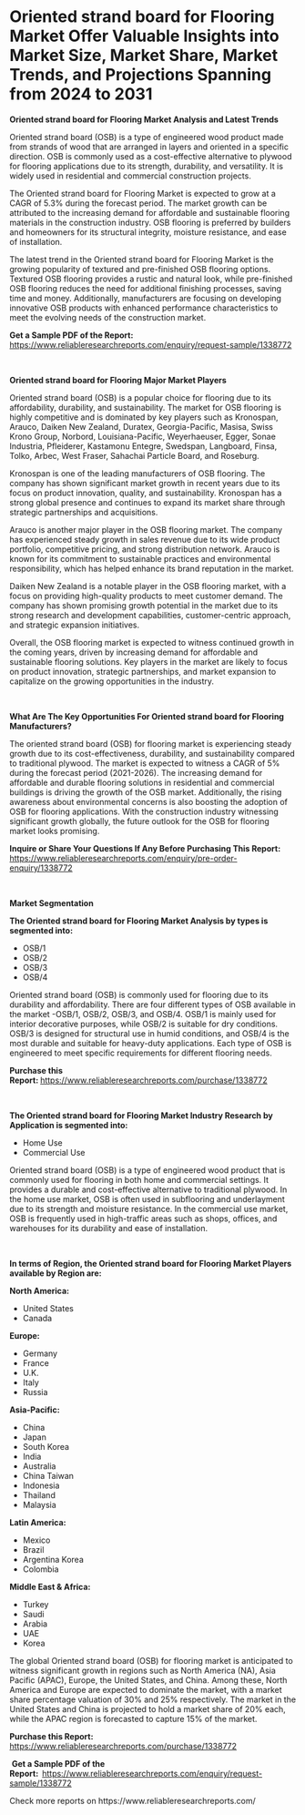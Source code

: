 <p><h1>Oriented strand board for Flooring Market Offer Valuable Insights into Market Size, Market Share, Market Trends, and Projections Spanning from 2024 to 2031</h1></p><p><strong>Oriented strand board for Flooring Market Analysis and Latest Trends</strong></p>
<p><p>Oriented strand board (OSB) is a type of engineered wood product made from strands of wood that are arranged in layers and oriented in a specific direction. OSB is commonly used as a cost-effective alternative to plywood for flooring applications due to its strength, durability, and versatility. It is widely used in residential and commercial construction projects.</p><p>The Oriented strand board for Flooring Market is expected to grow at a CAGR of 5.3% during the forecast period. The market growth can be attributed to the increasing demand for affordable and sustainable flooring materials in the construction industry. OSB flooring is preferred by builders and homeowners for its structural integrity, moisture resistance, and ease of installation.</p><p>The latest trend in the Oriented strand board for Flooring Market is the growing popularity of textured and pre-finished OSB flooring options. Textured OSB flooring provides a rustic and natural look, while pre-finished OSB flooring reduces the need for additional finishing processes, saving time and money. Additionally, manufacturers are focusing on developing innovative OSB products with enhanced performance characteristics to meet the evolving needs of the construction market.</p></p>
<p><strong>Get a Sample PDF of the Report:&nbsp;</strong> <a href="https://www.reliableresearchreports.com/enquiry/request-sample/1338772">https://www.reliableresearchreports.com/enquiry/request-sample/1338772</a></p>
<p>&nbsp;</p>
<p><strong>Oriented strand board for Flooring Major Market Players</strong></p>
<p><p>Oriented strand board (OSB) is a popular choice for flooring due to its affordability, durability, and sustainability. The market for OSB flooring is highly competitive and is dominated by key players such as Kronospan, Arauco, Daiken New Zealand, Duratex, Georgia-Pacific, Masisa, Swiss Krono Group, Norbord, Louisiana-Pacific, Weyerhaeuser, Egger, Sonae Industria, Pfleiderer, Kastamonu Entegre, Swedspan, Langboard, Finsa, Tolko, Arbec, West Fraser, Sahachai Particle Board, and Roseburg.</p><p>Kronospan is one of the leading manufacturers of OSB flooring. The company has shown significant market growth in recent years due to its focus on product innovation, quality, and sustainability. Kronospan has a strong global presence and continues to expand its market share through strategic partnerships and acquisitions.</p><p>Arauco is another major player in the OSB flooring market. The company has experienced steady growth in sales revenue due to its wide product portfolio, competitive pricing, and strong distribution network. Arauco is known for its commitment to sustainable practices and environmental responsibility, which has helped enhance its brand reputation in the market.</p><p>Daiken New Zealand is a notable player in the OSB flooring market, with a focus on providing high-quality products to meet customer demand. The company has shown promising growth potential in the market due to its strong research and development capabilities, customer-centric approach, and strategic expansion initiatives.</p><p>Overall, the OSB flooring market is expected to witness continued growth in the coming years, driven by increasing demand for affordable and sustainable flooring solutions. Key players in the market are likely to focus on product innovation, strategic partnerships, and market expansion to capitalize on the growing opportunities in the industry.</p></p>
<p>&nbsp;</p>
<p><strong>What Are The Key Opportunities For Oriented strand board for Flooring Manufacturers?</strong></p>
<p><p>The oriented strand board (OSB) for flooring market is experiencing steady growth due to its cost-effectiveness, durability, and sustainability compared to traditional plywood. The market is expected to witness a CAGR of 5% during the forecast period (2021-2026). The increasing demand for affordable and durable flooring solutions in residential and commercial buildings is driving the growth of the OSB market. Additionally, the rising awareness about environmental concerns is also boosting the adoption of OSB for flooring applications. With the construction industry witnessing significant growth globally, the future outlook for the OSB for flooring market looks promising.</p></p>
<p><strong>Inquire or Share Your Questions If Any Before Purchasing This Report:</strong> <a href="https://www.reliableresearchreports.com/enquiry/pre-order-enquiry/1338772">https://www.reliableresearchreports.com/enquiry/pre-order-enquiry/1338772</a></p>
<p>&nbsp;</p>
<p><strong>Market Segmentation</strong></p>
<p><strong>The Oriented strand board for Flooring Market Analysis by types is segmented into:</strong></p>
<p><ul><li>OSB/1</li><li>OSB/2</li><li>OSB/3</li><li>OSB/4</li></ul></p>
<p><p>Oriented strand board (OSB) is commonly used for flooring due to its durability and affordability. There are four different types of OSB available in the market -OSB/1, OSB/2, OSB/3, and OSB/4. OSB/1 is mainly used for interior decorative purposes, while OSB/2 is suitable for dry conditions. OSB/3 is designed for structural use in humid conditions, and OSB/4 is the most durable and suitable for heavy-duty applications. Each type of OSB is engineered to meet specific requirements for different flooring needs.</p></p>
<p><strong>Purchase this Report:&nbsp;</strong><a href="https://www.reliableresearchreports.com/purchase/1338772">https://www.reliableresearchreports.com/purchase/1338772</a></p>
<p>&nbsp;</p>
<p><strong>The Oriented strand board for Flooring Market Industry Research by Application is segmented into:</strong></p>
<p><ul><li>Home Use</li><li>Commercial Use</li></ul></p>
<p><p>Oriented strand board (OSB) is a type of engineered wood product that is commonly used for flooring in both home and commercial settings. It provides a durable and cost-effective alternative to traditional plywood. In the home use market, OSB is often used in subflooring and underlayment due to its strength and moisture resistance. In the commercial use market, OSB is frequently used in high-traffic areas such as shops, offices, and warehouses for its durability and ease of installation.</p></p>
<p>&nbsp;</p>
<p><strong>In terms of Region, the Oriented strand board for Flooring Market Players available by Region are:</strong></p>
<p>
    <p> <strong> North America: </strong>
        <ul>
            <li>United States</li>
            <li>Canada</li>
        </ul>
        </p> 
    <p> <strong> Europe: </strong>
        <ul>
            <li>Germany</li>
            <li>France</li>
            <li>U.K.</li>
            <li>Italy</li>
            <li>Russia</li>
        </ul>
        </p> 
    <p> <strong> Asia-Pacific: </strong>
        <ul>
            <li>China</li>
            <li>Japan</li>
            <li>South Korea</li>
            <li>India</li>
            <li>Australia</li>
            <li>China Taiwan</li>
            <li>Indonesia</li>
            <li>Thailand</li>
            <li>Malaysia</li>
        </ul>
        </p> 
    <p> <strong> Latin America: </strong>
        <ul>
            <li>Mexico</li>
            <li>Brazil</li>
            <li>Argentina Korea</li>
            <li>Colombia</li>
        </ul>
        </p> 
    <p> <strong> Middle East & Africa: </strong>
        <ul>
            <li>Turkey</li>
            <li>Saudi</li>
            <li>Arabia</li>
            <li>UAE</li>
            <li>Korea</li>
        </ul>
    </p>
    </p>
<p><p>The global Oriented strand board (OSB) for flooring market is anticipated to witness significant growth in regions such as North America (NA), Asia Pacific (APAC), Europe, the United States, and China. Among these, North America and Europe are expected to dominate the market, with a market share percentage valuation of 30% and 25% respectively. The market in the United States and China is projected to hold a market share of 20% each, while the APAC region is forecasted to capture 15% of the market.</p></p>
<p><strong>Purchase this Report: </strong><a href="https://www.reliableresearchreports.com/purchase/1338772">https://www.reliableresearchreports.com/purchase/1338772</a></p>
<p>&nbsp;<strong>Get a Sample PDF of the Report:&nbsp;&nbsp;</strong><a href="https://www.reliableresearchreports.com/enquiry/request-sample/1338772">https://www.reliableresearchreports.com/enquiry/request-sample/1338772</a></p>
<p><strong></strong></p>
<p>Check more reports on https://www.reliableresearchreports.com/</p>